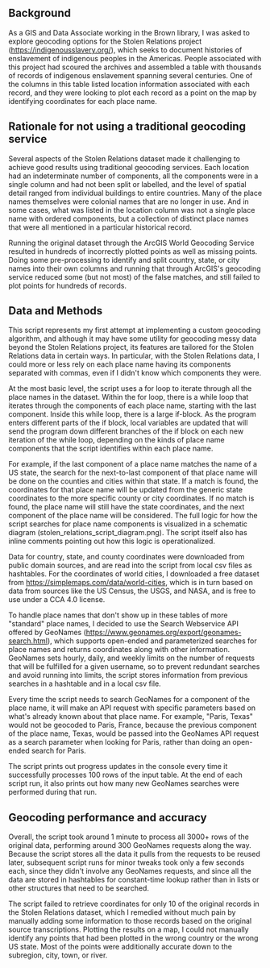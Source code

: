## Background
As a GIS and Data Associate working in the Brown library, I was asked to explore geocoding options for the Stolen Relations project (https://indigenousslavery.org/), which seeks to document histories of enslavement of indigenous peoples in the Americas.  People associated with this project had scoured the archives and assembled a table with thousands of records of indigenous enslavement spanning several centuries.  One of the columns in this table listed location information associated with each record, and they were looking to plot each record as a point on the map by identifying coordinates for each place name.

## Rationale for not using a traditional geocoding service
Several aspects of the Stolen Relations dataset made it challenging to achieve good results using traditional geocoding services.  Each location had an indeterminate number of components, all the components were in a single column and had not been split or labelled, and the level of spatial detail ranged from individual buildings to entire countries.   Many of the place names themselves were colonial names that are no longer in use.  And in some cases, what was listed in the location column was not a single place name with ordered components, but a collection of distinct place names that were all mentioned in a particular historical record.  

Running the original dataset through the ArcGIS World Geocoding Service resulted in hundreds of incorrectly plotted points as well as missing points.  Doing some pre-processing to identify and split country, state, or city names into their own columns and running that through ArcGIS's geocoding service reduced some (but not most) of the false matches, and still failed to plot points for hundreds of records.

## Data and Methods
This script represents my first attempt at implementing a custom geocoding algorithm, and although it may have some utility for geocoding messy data beyond the Stolen Relations project, its features are tailored for the Stolen Relations data in certain ways.  In particular, with the Stolen Relations data, I could more or less rely on each place name having its components separated with commas, even if I didn't know which components they were.  

At the most basic level, the script uses a for loop to iterate through all the place names in the dataset.  Within the for loop, there is a while loop that iterates through the components of each place name, starting with the last component.  Inside this while loop, there is a large if-block.  As the program enters different parts of the if block, local variables are updated that will send the program down different branches of the if block on each new iteration of the while loop, depending on the kinds of place name components that the script identifies within each place name. 

For example, if the last component of a place name matches the name of a US state, the search for the next-to-last component of that place name will be done on the counties and cities within that state.  If a match is found, the coordinates for that place name will be updated from the generic state coordinates to the more specific county or city coordinates.  If no match is found, the place name will still have the state coordinates, and the next component of the place name will be considered.  The full logic for how the script searches for place name components is visualized in a schematic diagram (stolen_relations_script_diagram.png).  The script itself also has inline comments pointing out how this logic is operationalized.

Data for country, state, and county coordinates were downloaded from public domain sources, and are read into the script from local csv files as hashtables.  For the coordinates of world cities, I downloaded a free dataset from https://simplemaps.com/data/world-cities, which is in turn based on data from sources like the US Census, the USGS, and NASA, and is free to use under a CCA 4.0 license.

To handle place names that don't show up in these tables of more "standard" place names, I decided to use the Search Webservice API offered by GeoNames (https://www.geonames.org/export/geonames-search.html), which supports open-ended and parameterized searches for place names and returns coordinates along with other information.  GeoNames sets hourly, daily, and weekly limits on the number of requests that will be fulfilled for a given username, so to prevent redundant searches and avoid running into limits, the script stores information from previous searches in a hashtable and in a local csv file.  

Every time the script needs to search GeoNames for a component of the place name, it will make an API request with specific parameters based on what's already known about that place name.  For example, "Paris, Texas" would not be geocoded to Paris, France, because the previous component of the place name, Texas, would be passed into the GeoNames API request as a search parameter when looking for Paris, rather than doing an open-ended search for Paris.  

The script prints out progress updates in the console every time it successfully processes 100 rows of the input table.  At the end of each script run, it also prints out how many new GeoNames searches were performed during that run.  

## Geocoding performance and accuracy
Overall, the script took around 1 minute to process all 3000+ rows of the original data, performing around 300 GeoNames requests along the way.  Because the script stores all the data it pulls from the requests to be reused later, subsequent script runs for minor tweaks took only a few seconds each, since they didn't involve any GeoNames requests, and since all the data are stored in hashtables for constant-time lookup rather than in lists or other structures that need to be searched.  

The script failed to retrieve coordinates for only 10 of the original records in the Stolen Relations dataset, which I remedied without much pain by manually adding some information to those records based on the original source transcriptions.  Plotting the results on a map, I could not manually identify any points that had been plotted in the wrong country or the wrong US state.  Most of the points were additionally accurate down to the subregion, city, town, or river.  
